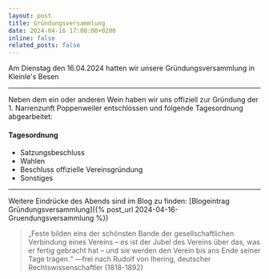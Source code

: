 ```yaml
---
layout: post
title: Gründungsversammlung
date: 2024-04-16 17:00:00+0200
inline: false
related_posts: false
---
```


Am Dienstag den 16.04.2024 hatten wir unsere Gründungsversammlung in Kleinle's Besen

---

Neben dem ein oder anderen Wein haben wir uns offiziell zur Gründung der 1. Narrenzunft Poppenweiler entschlossen und folgende Tagesordnung abgearbeitet:

#### Tagesordnung

<ul>
    <li>Satzungsbeschluss</li>
    <li>Wahlen</li>
    <li>Beschluss offizielle Vereinsgründung</li>
    <li>Sonstiges</li>
</ul>

---
Weitere Eindrücke des Abends sind im Blog zu finden: [Blogeintrag Gründungsversammlung]({% post_url 2024-04-16-Gruendungsversammlung %})

> „Feste bilden eins der schönsten Bande der gesellschaftlichen Verbindung eines Vereins – es ist der Jubel des Vereins über das, was er fertig gebracht hat – und sie werden den Verein bis ans Ende seiner Tage tragen.“
>  —frei nach Rudolf von Ihering, deutscher Rechtswissenschaftler (1818-1892)
